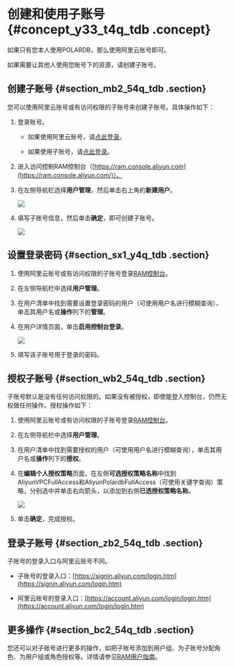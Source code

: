 # 创建和使用子账号 {#concept_y33_t4q_tdb .concept}

如果只有您本人使用POLARDB，那么使用阿里云账号即可。

如果需要让其他人使用您账号下的资源，请创建子账号。

## 创建子账号 {#section_mb2_54q_tdb .section}

您可以使用阿里云账号或有访问权限的子账号来创建子账号。具体操作如下：

1.  登录账号。
    -   如果使用阿里云账号，请[点此登录](https://account.aliyun.com/login/login.htm)。

    -   如果使用子账号，请[点此登录](https://signin.aliyun.com/login.htm)。

2.  进入访问控制RAM控制台（[https://ram.console.aliyun.com](https://ram.console.aliyun.com/)）。
3.  在左侧导航栏选择**用户管理**，然后单击右上角的**新建用户**。

    ![](http://static-aliyun-doc.oss-cn-hangzhou.aliyuncs.com/assets/img/3025/2094_zh-CN.png)

4.  填写子账号信息，然后单击**确定**，即可创建子账号。

    ![](http://static-aliyun-doc.oss-cn-hangzhou.aliyuncs.com/assets/img/3025/2095_zh-CN.png)


## 设置登录密码 {#section_sx1_y4q_tdb .section}

1.  使用阿里云账号或有访问权限的子账号登录[RAM控制台](https://ram.console.aliyun.com/)。
2.  在左侧导航栏中选择**用户管理**。
3.  在用户清单中找到需要设置登录密码的用户（可使用用户名进行模糊查询），单击其用户名或**操作**列下的**管理**。
4.  在用户详情页面，单击**启用控制台登录**。

    ![](http://static-aliyun-doc.oss-cn-hangzhou.aliyuncs.com/assets/img/3025/2096_zh-CN.png)

5.  填写该子账号用于登录的密码。

## 授权子账号 {#section_wb2_54q_tdb .section}

子账号默认是没有任何访问权限的。如果没有被授权，即使能登入控制台，仍然无权做任何操作。授权操作如下：

1.  使用阿里云账号或有访问权限的子账号登录[RAM控制台](https://ram.console.aliyun.com/)。
2.  在左侧导航栏中选择**用户管理**。
3.  在用户清单中找到需要授权的用户（可使用用户名进行模糊查询），单击其用户名或**操作**列下的**授权**。
4.  在**编辑个人授权策略**页面，在左侧**可选授权策略名称**中找到AliyunVPCFullAccess和AliyunPolardbFullAccess（可使用关键字查询）策略，分别选中并单击右向箭头，以添加到右侧**已选授权策略名称**。

    ![](http://static-aliyun-doc.oss-cn-hangzhou.aliyuncs.com/assets/img/3025/6629_zh-CN.png)

5.  单击**确定**，完成授权。

## 登录子账号 {#section_zb2_54q_tdb .section}

子账号的登录入口与阿里云账号不同。

-   子账号的登录入口：[https://signin.aliyun.com/login.htm](https://signin.aliyun.com/login.htm)

-   阿里云账号的登录入口：[https://account.aliyun.com/login/login.htm](https://account.aliyun.com/login/login.htm)


## 更多操作 {#section_bc2_54q_tdb .section}

您还可以对子账号进行更多的操作，如把子账号添加到用户组、为子账号分配角色、为用户组或角色授权等。详情请参见[RAM用户指南](https://help.aliyun.com/document_detail/28645.html)。


